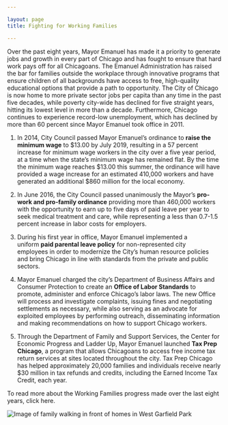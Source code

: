 ```yaml
---

layout: page
title: Fighting for Working Families

---
```


Over the past eight years, Mayor Emanuel has made it a priority to generate jobs and growth in every part of Chicago and has fought to ensure that hard work pays off for all Chicagoans. The Emanuel Administration has raised the bar for families outside the workplace through innovative programs that ensure children of all backgrounds have access to free, high-quality educational options that provide a path to opportunity. The City of Chicago is now home to more private sector jobs per capita than any time in the past five decades, while poverty city-wide has declined for five straight years, hitting its lowest level in more than a decade. Furthermore, Chicago continues to experience record-low unemployment, which has declined by more than 60 percent since Mayor Emanuel took office in 2011.

1. In 2014, City Council passed Mayor Emanuel’s ordinance to **raise the minimum wage** to $13.00 by July 2019, resulting in a 57 percent increase for minimum wage workers in the city over a five year period, at a time when the state’s minimum wage has remained flat. By the time the minimum wage reaches $13.00 this summer, the ordinance will have provided a wage increase for an estimated 410,000 workers and have generated an additional $860 million for the local economy.   

1. In June 2016, the City Council passed unanimously the Mayor’s **pro-work and pro-family ordinance** providing more than 460,000 workers with the opportunity to earn up to five days of paid leave per year to seek medical treatment and care, while representing a less than 0.7-1.5 percent increase in labor costs for employers. 

1. During his first year in office, Mayor Emanuel implemented a uniform **paid parental leave policy** for non-represented city employees in order to modernize the City’s human resource policies and bring Chicago in line with standards from the private and public sectors.

1. Mayor Emanuel charged the city’s Department of Business Affairs and Consumer Protection to create an **Office of Labor Standards** to promote, administer and enforce Chicago’s labor laws. The new Office will process and investigate complaints, issuing fines and negotiating settlements as necessary, while also serving as an advocate for exploited employees by performing outreach, disseminating information and making recommendations on how to support Chicago workers. 

1. Through the Department of Family and Support Services, the Center for Economic Progress and Ladder Up, Mayor Emanuel launched **Tax Prep Chicago**, a program that allows Chicagoans to access free income tax return services at sites located throughout the city. Tax Prep Chicago has helped approximately 20,000 families and individuals receive nearly $30 million in tax refunds and credits, including the Earned Income Tax Credit, each year. 

To read more about the Working Families progress made over the last eight years, click here.

![Image of family walking in front of homes in West Garfield Park](WEST_GARFIELD_PARK.jpg) 